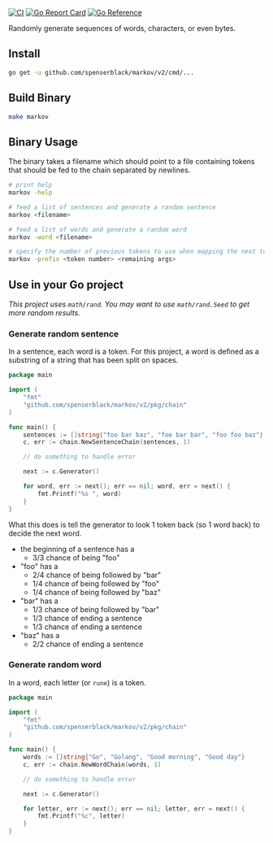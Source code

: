 [![CI](https://github.com/spenserblack/markov/actions/workflows/ci.yml/badge.svg)](https://github.com/spenserblack/markov/actions/workflows/ci.yml)
[![Go Report Card](https://goreportcard.com/badge/github.com/spenserblack/markov)](https://goreportcard.com/report/github.com/spenserblack/markov)
[![Go Reference](https://pkg.go.dev/badge/github.com/spenserblack/markov/v2.svg)](https://pkg.go.dev/github.com/spenserblack/markov/v2)

Randomly generate sequences of words, characters, or even bytes.

## Install

```bash
go get -u github.com/spenserblack/markov/v2/cmd/...
```

## Build Binary

```bash
make markov
```

## Binary Usage

The binary takes a filename which should point to a file containing tokens
that should be fed to the chain separated by newlines.

```bash
# print help
markov -help

# feed a list of sentences and generate a random sentence
markov <filename>

# feed a list of words and generate a random word
markov -word <filename>

# specify the number of previous tokens to use when mapping the next token
markov -prefix <token number> <remaining args>
```

## Use in your Go project

*This project uses `math/rand`. You may want to use `math/rand.Seed` to get more random results.*

### Generate random sentence

In a sentence, each word is a token. For this project, a word is defined as a substring of a string
that has been split on spaces.

```go
package main

import (
	"fmt"
	"github.com/spenserblack/markov/v2/pkg/chain"
)

func main() {
	sentences := []string{"foo bar baz", "foo bar bar", "foo foo baz"}
	c, err := chain.NewSentenceChain(sentences, 1)

	// do something to handle error

	next := c.Generator()

	for word, err := next(); err == nil; word, err = next() {
		fmt.Printf("%s ", word)
	}
}
```

What this does is tell the generator to look 1 token back (so 1 word back) to decide the next word.

- the beginning of a sentence has a
  - 3/3 chance of being "foo"
- "foo" has a
  - 2/4 chance of being followed by "bar"
  - 1/4 chance of being followed by "foo"
  - 1/4 chance of being followed by "baz"
- "bar" has a
  - 1/3 chance of being followed by "bar"
  - 1/3 chance of ending a sentence
  - 1/3 chance of ending a sentence
- "baz" has a
  - 2/2 chance of ending a sentence

### Generate random word

In a word, each letter (or `rune`) is a token.

```go
package main

import (
	"fmt"
	"github.com/spenserblack/markov/v2/pkg/chain"
)

func main() {
	words := []string{"Go", "Golang", "Good morning", "Good day"}
	c, err := chain.NewWordChain(words, 1)

	// do something to handle error

	next := c.Generator()

	for letter, err := next(); err == nil; letter, err = next() {
		fmt.Printf("%c", letter)
	}
}
```

